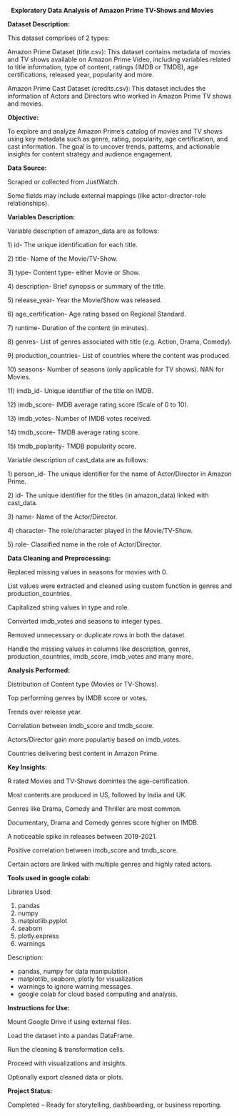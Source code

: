 &nbsp;                                                                                                                                  **Exploratory Data Analysis of Amazon Prime TV-Shows and Movies**







**Dataset Description:**  



This dataset comprises of 2 types:



Amazon Prime Dataset (title.csv): This dataset contains metadata of movies and TV shows 	available on Amazon Prime Video, including variables related to title information, type of content, ratings (IMDB or TMDB), age certifications, released year, popularity and more.



Amazon Prime Cast Dataset (credits.csv): This dataset includes the information of Actors and Directors  who worked in Amazon Prime TV shows and movies. 



**Objective:**



To explore and analyze Amazon Prime’s catalog of movies and TV shows using key metadata such as genre, rating, popularity, age certification, and cast information. The goal is to uncover trends, patterns, and actionable insights for content strategy and audience engagement.



**Data Source:**



Scraped or collected from JustWatch.

Some fields may include external mappings (like actor-director-role relationships).	



**Variables Description:** 



Variable description of amazon\_data are as follows:



1\)  id- The unique identification for each title.



2\) title- Name of the Movie/TV-Show.



3\) type- Content type- either Movie or Show.



4\) description- Brief synopsis or summary of the title.



5\) release\_year- Year the Movie/Show was released.



6\) age\_certification- Age rating based on Regional Standard.



7\) runtime- Duration of the content (in minutes).



8\) genres- List of genres associated with title (e.g. Action, Drama, Comedy).



9\) production\_countries- List of countries where the content was produced.



10\) seasons- Number of seasons (only applicable for TV shows). NAN for Movies.



11\) imdb\_id- Unique identifier of the title on IMDB.



12\) imdb\_score- IMDB average rating score (Scale of 0 to 10).



13\) imdb\_votes- Number of IMDB votes received.



14\) tmdb\_score- TMDB average rating score.



15\) tmdb\_poplarity- TMDB popularity score.



Variable description of cast\_data are as follows:



1\) person\_id- The unique identifier for the name of Actor/Director in Amazon Prime.



2\) id- The unique identifier for the titles (in amazon\_data) linked with cast\_data.



3\) name- Name of the Actor/Director.



4\) character- The role/character played in the Movie/TV-Show.



5\) role- Classified name in the role of Actor/Director.



**Data Cleaning and Preprocessing:**



Replaced missing values in seasons for movies with 0.

List values were extracted and cleaned using custom function in genres and production\_countries.

Capitalized string values in type and role.

Converted imdb\_votes and seasons to integer types.

Removed unnecessary or duplicate rows in both the dataset.

Handle the missing values in columns like description, genres, production\_countries, imdb\_score, imdb\_votes and many more.



**Analysis Performed:** 



Distribution of Content type (Movies or TV-Shows).

Top performing genres by IMDB score or votes.

Trends over release year.

Correlation between imdb\_score and tmdb\_score.

Actors/Director gain more populartiy based on imdb\_votes.

Countries delivering best content in Amazon Prime.



**Key Insights:**



R rated Movies and TV-Shows domintes the age-certification.

Most contents are produced in US, followed by India and UK.

Genres like Drama, Comedy and Thriller are most common.

Documentary, Drama and Comedy genres score higher on IMDB.

A noticeable spike in releases between 2019-2021.

Positive correlation between imdb\_score and tmdb\_score.

Certain actors are linked with multiple genres and highly rated actors.



**Tools used in google colab:**



Libraries Used: 



1. pandas
2. numpy
3. matplotlib.pyplot
4. seaborn
5. plotly.express
6. warnings



Description:



* pandas, numpy for data manipulation.
* matplotlib, seaborn, plotly for visualization
* warnings to ignore warning messages.
* google colab for cloud based computing and analysis.



**Instructions for Use:**



Mount Google Drive if using external files.

Load the dataset into a pandas DataFrame.

Run the cleaning \& transformation cells.

Proceed with visualizations and insights.

Optionally export cleaned data or plots.



**Project Status:** 



Completed – Ready for storytelling, dashboarding, or business reporting.





